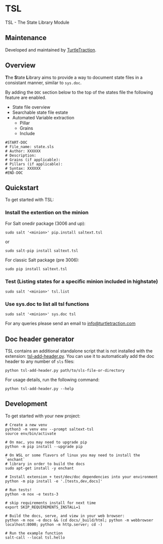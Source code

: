 # TSL

TSL - The State Library Module

## Maintenance

Developed and maintained by [TurtleTraction](www.turtletraction.com).

## Overview

**T**he **S**tate **L**ibrary aims to provide a way to document state files in a consistant manner, similar to `sys.doc`.

By adding the `DOC` section below to the top of the states file the following feature are enabled.

* State file overview
* Searchable state file estate
* Automated Variable extraction
  * Pillar
  * Grains
  * Include

```
#START-DOC
# File_name: state.sls
# Author: XXXXXX
# Description:
# Grains (if applicable):
# Pillars (if applicable):
# Syntax: XXXXXX
#END-DOC
```


## Quickstart

To get started with TSL:

### Install the extention on the minion

For Salt onedir package (3006 and up):

`sudo salt '<minion>' pip.install saltext.tsl`

or

`sudo salt-pip install saltext.tsl`

For classic Salt package (pre 3006):

`sudo pip install saltext.tsl`

### Test (Listing states for a specific minion included in highstate)

`sudo salt '<minion>' tsl.list`

### Use sys.doc to list all tsl functions

`sudo salt '<minion>' sys.doc tsl`

For any queries please send an email to info@turtletraction.com

## Doc header generator

TSL contains an additional standalone script that is not installed with the extension: [tsl-add-header.py](https://gitlab.com/turtletraction-oss/saltext-tsl/-/blob/main/src/tsl-add-header.py?ref_type=heads). You can use it to automatically add the doc header to any number of `sls` files:

```
python tsl-add-header.py path/to/sls-file-or-directory
```

For usage details, run the following command:

```
python tsl-add-header.py --help
```

## Development

To get started with your new project:

    # Create a new venv
    python3 -m venv env --prompt saltext-tsl
    source env/bin/activate

    # On mac, you may need to upgrade pip
    python -m pip install --upgrade pip

    # On WSL or some flavors of linux you may need to install the `enchant`
    # library in order to build the docs
    sudo apt-get install -y enchant

    # Install extension + test/dev/doc dependencies into your environment
    python -m pip install -e '.[tests,dev,docs]'

    # Run tests!
    python -m nox -e tests-3

    # skip requirements install for next time
    export SKIP_REQUIREMENTS_INSTALL=1

    # Build the docs, serve, and view in your web browser:
    python -m nox -e docs && (cd docs/_build/html; python -m webbrowser localhost:8000; python -m http.server; cd -)

    # Run the example function
    salt-call --local tsl.hello
